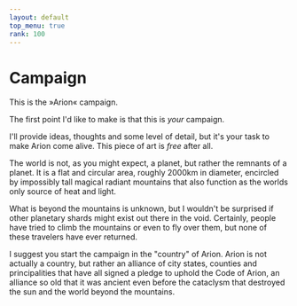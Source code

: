 ```yaml
---
layout: default
top_menu: true
rank: 100
---
```


# Campaign

This is the »Arion« campaign.

The first point I'd like to make is that this is *your* campaign.

I'll provide ideas, thoughts and some level of detail, but it's your
task to make Arion come alive. This piece of art is *free* after all.

The world is not, as you might expect, a planet, but rather the remnants
of a planet. It is a flat and circular area, roughly 2000km in diameter,
encircled by impossibly tall magical radiant mountains that also function
as the worlds only source of heat and light.

What is beyond the mountains is unknown, but I wouldn't be surprised if
other planetary shards might exist out there in the void.
Certainly, people have tried to climb the mountains or even to fly over them,
but none of these travelers have ever returned.

I suggest you start the campaign in the "country" of Arion.
Arion is not actually a country, but rather an alliance of city states,
counties and principalities that have all signed a pledge to uphold
the Code of Arion, an alliance so old that it was ancient even before
the cataclysm that destroyed the sun and the world beyond the mountains.

